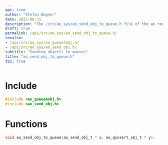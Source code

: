 ```yaml
---
api: true
author: "Stefan Wagner"
date: 2022-08-31
description: "The /src/ao_sys/ao_send_obj_to_queue.h file of the ao real-time operating system."
draft: true
permalink: /api/src/ao_sys/ao_send_obj_to_queue.h/
seealso:
- /api/src/ao_sys/ao_queue4obj.h/
- /api/src/ao_sys/ao_send_obj.h/
subtitle: "Sending objects to queues"
title: "ao_send_obj_to_queue.h"
toc: true
---
```


# Include

```c
#include <ao_queue4obj.h>
#include <ao_send_obj.h>
```

# Functions

```c
void ao_send_obj_to_queue(ao_send_obj_t * x, ao_qinsert_obj_t * y);
```
